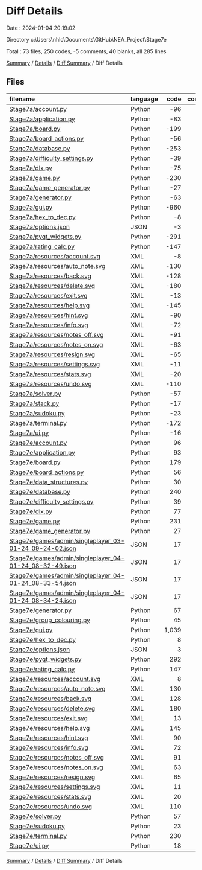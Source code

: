 # Diff Details

Date : 2024-01-04 20:19:02

Directory c:\\Users\\nhlo\\Documents\\GitHub\\NEA_Project\\Stage7e

Total : 73 files,  250 codes, -5 comments, 40 blanks, all 285 lines

[Summary](results.md) / [Details](details.md) / [Diff Summary](diff.md) / Diff Details

## Files
| filename | language | code | comment | blank | total |
| :--- | :--- | ---: | ---: | ---: | ---: |
| [Stage7a/account.py](/Stage7a/account.py) | Python | -96 | 0 | -26 | -122 |
| [Stage7a/application.py](/Stage7a/application.py) | Python | -83 | 0 | -26 | -109 |
| [Stage7a/board.py](/Stage7a/board.py) | Python | -199 | -2 | -63 | -264 |
| [Stage7a/board_actions.py](/Stage7a/board_actions.py) | Python | -56 | 0 | -27 | -83 |
| [Stage7a/database.py](/Stage7a/database.py) | Python | -253 | -6 | -44 | -303 |
| [Stage7a/difficulty_settings.py](/Stage7a/difficulty_settings.py) | Python | -39 | -4 | -14 | -57 |
| [Stage7a/dlx.py](/Stage7a/dlx.py) | Python | -75 | -4 | -13 | -92 |
| [Stage7a/game.py](/Stage7a/game.py) | Python | -230 | -2 | -53 | -285 |
| [Stage7a/game_generator.py](/Stage7a/game_generator.py) | Python | -27 | 0 | -9 | -36 |
| [Stage7a/generator.py](/Stage7a/generator.py) | Python | -63 | -7 | -22 | -92 |
| [Stage7a/gui.py](/Stage7a/gui.py) | Python | -960 | -1 | -280 | -1,241 |
| [Stage7a/hex_to_dec.py](/Stage7a/hex_to_dec.py) | Python | -8 | 0 | -2 | -10 |
| [Stage7a/options.json](/Stage7a/options.json) | JSON | -3 | 0 | 0 | -3 |
| [Stage7a/pyqt_widgets.py](/Stage7a/pyqt_widgets.py) | Python | -291 | -5 | -71 | -367 |
| [Stage7a/rating_calc.py](/Stage7a/rating_calc.py) | Python | -147 | -4 | -15 | -166 |
| [Stage7a/resources/account.svg](/Stage7a/resources/account.svg) | XML | -8 | 0 | -1 | -9 |
| [Stage7a/resources/auto_note.svg](/Stage7a/resources/auto_note.svg) | XML | -130 | 0 | -1 | -131 |
| [Stage7a/resources/back.svg](/Stage7a/resources/back.svg) | XML | -128 | 0 | -1 | -129 |
| [Stage7a/resources/delete.svg](/Stage7a/resources/delete.svg) | XML | -180 | 0 | -1 | -181 |
| [Stage7a/resources/exit.svg](/Stage7a/resources/exit.svg) | XML | -13 | 0 | -1 | -14 |
| [Stage7a/resources/help.svg](/Stage7a/resources/help.svg) | XML | -145 | 0 | -1 | -146 |
| [Stage7a/resources/hint.svg](/Stage7a/resources/hint.svg) | XML | -90 | 0 | -1 | -91 |
| [Stage7a/resources/info.svg](/Stage7a/resources/info.svg) | XML | -72 | 0 | -1 | -73 |
| [Stage7a/resources/notes_off.svg](/Stage7a/resources/notes_off.svg) | XML | -91 | 0 | -1 | -92 |
| [Stage7a/resources/notes_on.svg](/Stage7a/resources/notes_on.svg) | XML | -63 | 0 | -1 | -64 |
| [Stage7a/resources/resign.svg](/Stage7a/resources/resign.svg) | XML | -65 | 0 | -1 | -66 |
| [Stage7a/resources/settings.svg](/Stage7a/resources/settings.svg) | XML | -11 | 0 | -1 | -12 |
| [Stage7a/resources/stats.svg](/Stage7a/resources/stats.svg) | XML | -20 | 0 | -1 | -21 |
| [Stage7a/resources/undo.svg](/Stage7a/resources/undo.svg) | XML | -110 | 0 | -1 | -111 |
| [Stage7a/solver.py](/Stage7a/solver.py) | Python | -57 | -1 | -17 | -75 |
| [Stage7a/stack.py](/Stage7a/stack.py) | Python | -17 | 0 | -4 | -21 |
| [Stage7a/sudoku.py](/Stage7a/sudoku.py) | Python | -23 | 0 | -8 | -31 |
| [Stage7a/terminal.py](/Stage7a/terminal.py) | Python | -172 | 0 | -22 | -194 |
| [Stage7a/ui.py](/Stage7a/ui.py) | Python | -16 | 0 | -7 | -23 |
| [Stage7e/account.py](/Stage7e/account.py) | Python | 96 | 0 | 26 | 122 |
| [Stage7e/application.py](/Stage7e/application.py) | Python | 93 | 0 | 28 | 121 |
| [Stage7e/board.py](/Stage7e/board.py) | Python | 179 | 2 | 62 | 243 |
| [Stage7e/board_actions.py](/Stage7e/board_actions.py) | Python | 56 | 0 | 27 | 83 |
| [Stage7e/data_structures.py](/Stage7e/data_structures.py) | Python | 30 | 0 | 10 | 40 |
| [Stage7e/database.py](/Stage7e/database.py) | Python | 240 | 6 | 46 | 292 |
| [Stage7e/difficulty_settings.py](/Stage7e/difficulty_settings.py) | Python | 39 | 4 | 14 | 57 |
| [Stage7e/dlx.py](/Stage7e/dlx.py) | Python | 77 | 1 | 13 | 91 |
| [Stage7e/game.py](/Stage7e/game.py) | Python | 231 | 2 | 53 | 286 |
| [Stage7e/game_generator.py](/Stage7e/game_generator.py) | Python | 27 | 0 | 9 | 36 |
| [Stage7e/games/admin/singleplayer_03-01-24_09-24-02.json](/Stage7e/games/admin/singleplayer_03-01-24_09-24-02.json) | JSON | 17 | 0 | 0 | 17 |
| [Stage7e/games/admin/singleplayer_04-01-24_08-32-49.json](/Stage7e/games/admin/singleplayer_04-01-24_08-32-49.json) | JSON | 17 | 0 | 0 | 17 |
| [Stage7e/games/admin/singleplayer_04-01-24_08-33-54.json](/Stage7e/games/admin/singleplayer_04-01-24_08-33-54.json) | JSON | 17 | 0 | 0 | 17 |
| [Stage7e/games/admin/singleplayer_04-01-24_08-34-24.json](/Stage7e/games/admin/singleplayer_04-01-24_08-34-24.json) | JSON | 17 | 0 | 0 | 17 |
| [Stage7e/generator.py](/Stage7e/generator.py) | Python | 67 | 3 | 21 | 91 |
| [Stage7e/group_colouring.py](/Stage7e/group_colouring.py) | Python | 45 | 3 | 9 | 57 |
| [Stage7e/gui.py](/Stage7e/gui.py) | Python | 1,039 | 1 | 299 | 1,339 |
| [Stage7e/hex_to_dec.py](/Stage7e/hex_to_dec.py) | Python | 8 | 0 | 2 | 10 |
| [Stage7e/options.json](/Stage7e/options.json) | JSON | 3 | 0 | 0 | 3 |
| [Stage7e/pyqt_widgets.py](/Stage7e/pyqt_widgets.py) | Python | 292 | 5 | 71 | 368 |
| [Stage7e/rating_calc.py](/Stage7e/rating_calc.py) | Python | 147 | 4 | 15 | 166 |
| [Stage7e/resources/account.svg](/Stage7e/resources/account.svg) | XML | 8 | 0 | 1 | 9 |
| [Stage7e/resources/auto_note.svg](/Stage7e/resources/auto_note.svg) | XML | 130 | 0 | 1 | 131 |
| [Stage7e/resources/back.svg](/Stage7e/resources/back.svg) | XML | 128 | 0 | 1 | 129 |
| [Stage7e/resources/delete.svg](/Stage7e/resources/delete.svg) | XML | 180 | 0 | 1 | 181 |
| [Stage7e/resources/exit.svg](/Stage7e/resources/exit.svg) | XML | 13 | 0 | 1 | 14 |
| [Stage7e/resources/help.svg](/Stage7e/resources/help.svg) | XML | 145 | 0 | 1 | 146 |
| [Stage7e/resources/hint.svg](/Stage7e/resources/hint.svg) | XML | 90 | 0 | 1 | 91 |
| [Stage7e/resources/info.svg](/Stage7e/resources/info.svg) | XML | 72 | 0 | 1 | 73 |
| [Stage7e/resources/notes_off.svg](/Stage7e/resources/notes_off.svg) | XML | 91 | 0 | 1 | 92 |
| [Stage7e/resources/notes_on.svg](/Stage7e/resources/notes_on.svg) | XML | 63 | 0 | 1 | 64 |
| [Stage7e/resources/resign.svg](/Stage7e/resources/resign.svg) | XML | 65 | 0 | 1 | 66 |
| [Stage7e/resources/settings.svg](/Stage7e/resources/settings.svg) | XML | 11 | 0 | 1 | 12 |
| [Stage7e/resources/stats.svg](/Stage7e/resources/stats.svg) | XML | 20 | 0 | 1 | 21 |
| [Stage7e/resources/undo.svg](/Stage7e/resources/undo.svg) | XML | 110 | 0 | 1 | 111 |
| [Stage7e/solver.py](/Stage7e/solver.py) | Python | 57 | 0 | 18 | 75 |
| [Stage7e/sudoku.py](/Stage7e/sudoku.py) | Python | 23 | 0 | 8 | 31 |
| [Stage7e/terminal.py](/Stage7e/terminal.py) | Python | 230 | 0 | 25 | 255 |
| [Stage7e/ui.py](/Stage7e/ui.py) | Python | 18 | 0 | 7 | 25 |

[Summary](results.md) / [Details](details.md) / [Diff Summary](diff.md) / Diff Details